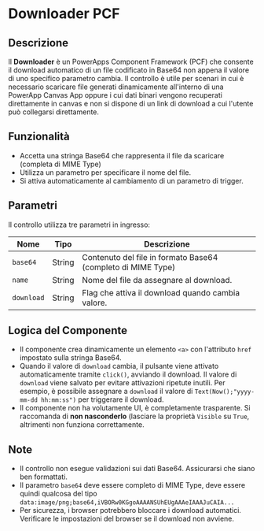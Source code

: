 # Downloader PCF

## Descrizione
Il **Downloader** è un PowerApps Component Framework (PCF) che consente il download automatico di un file codificato in Base64 non appena il valore di uno specifico parametro cambia. Il controllo è utile per scenari in cui è necessario scaricare file generati dinamicamente all'interno di una PowerApp Canvas App oppure i cui dati binari vengono recuperati direttamente in canvas e non si dispone di un link di download a cui l'utente può collegarsi direttamente.

## Funzionalità
- Accetta una stringa Base64 che rappresenta il file da scaricare (completa di MIME Type)
- Utilizza un parametro per specificare il nome del file.
- Si attiva automaticamente al cambiamento di un parametro di trigger.

## Parametri
Il controllo utilizza tre parametri in ingresso:

| Nome       | Tipo   | Descrizione |
|------------|--------|-------------|
| `base64`   | String | Contenuto del file in formato Base64 (completo di MIME Type) |
| `name`     | String | Nome del file da assegnare al download. |
| `download` | String | Flag che attiva il download quando cambia valore. |


## Logica del Componente
- Il componente crea dinamicamente un elemento `<a>` con l'attributo `href` impostato sulla stringa Base64.
- Quando il valore di `download` cambia, il pulsante viene attivato automaticamente tramite `click()`, avviando il download. Il valore di `download` viene salvato per evitare attivazioni ripetute inutili. Per esempio, è possibile assegnare a `download` il valore di `Text(Now();"yyyy-mm-dd hh:mm:ss")` per triggerare il download.
- Il componente non ha volutamente UI, è completamente trasparente. Si raccomanda di **non nasconderlo** (lasciare la proprietà ```Visible``` su ```True```, altrimenti non funziona correttamente.

## Note
- Il controllo non esegue validazioni sui dati Base64. Assicurarsi che siano ben formattati.
- Il parametro `base64` deve essere completo di MIME Type, deve essere quindi qualcosa del tipo `data:image/png;base64,iVBORw0KGgoAAAANSUhEUgAAAeIAAAJuCAIA...`
- Per sicurezza, i browser potrebbero bloccare i download automatici. Verificare le impostazioni del browser se il download non avviene.

